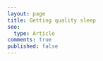 ```yaml
---
layout: page
title: Getting quality sleep
seo:
  type: Article
comments: true
published: false
---
```

